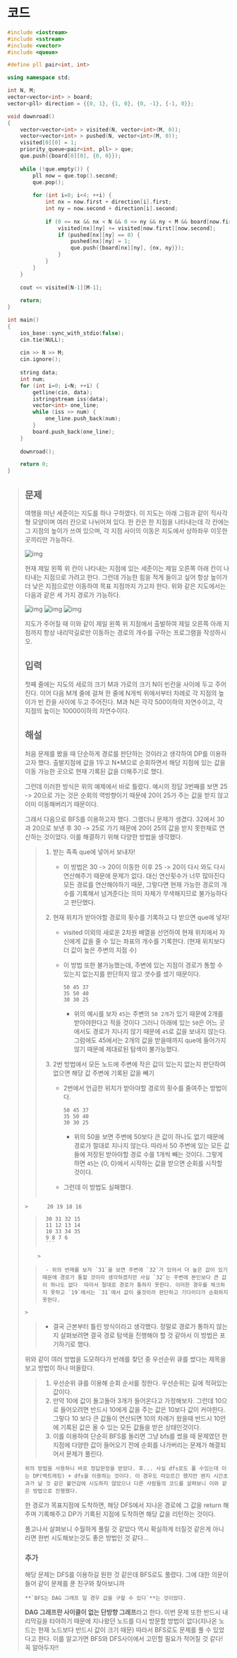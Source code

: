 # 코드

```c++
#include <iostream>
#include <sstream>
#include <vector>
#include <queue>

#define pll pair<int, int>

using namespace std;

int N, M;
vector<vector<int> > board;
vector<pll> direction = {{0, 1}, {1, 0}, {0, -1}, {-1, 0}};

void downroad()
{
    vector<vector<int> > visited(N, vector<int>(M, 0));
    vector<vector<int> > pushed(N, vector<int>(M, 0));
    visited[0][0] = 1;
    priority_queue<pair<int, pll> > que;
    que.push({board[0][0], {0, 0}});
    
    while (!que.empty()) {
        pll now = que.top().second;
        que.pop();
        
        for (int i=0; i<4; ++i) {
            int nx = now.first + direction[i].first;
            int ny = now.second + direction[i].second;
            
            if (0 <= nx && nx < N && 0 <= ny && ny < M && board[now.first][now.second] > board[nx][ny]) {
                visited[nx][ny] += visited[now.first][now.second];
                if (pushed[nx][ny] == 0) {
                    pushed[nx][ny] = 1;
                    que.push({board[nx][ny], {nx, ny}});
                }
            } 
        }
    }
    
    cout << visited[N-1][M-1];
    
    return;
}

int main()
{
    ios_base::sync_with_stdio(false);
    cin.tie(NULL);
    
    cin >> N >> M;
    cin.ignore();
    
    string data;
    int num;
    for (int i=0; i<N; ++i) {
        getline(cin, data);
        istringstream iss(data);
        vector<int> one_line;
        while (iss >> num) {
            one_line.push_back(num);
        }
        board.push_back(one_line);
    }
    
    downroad();

    return 0;
}

```



> ## 문제
>
> 여행을 떠난 세준이는 지도를 하나 구하였다. 이 지도는 아래 그림과 같이 직사각형 모양이며 여러 칸으로 나뉘어져 있다. 한 칸은 한 지점을 나타내는데 각 칸에는 그 지점의 높이가 쓰여 있으며, 각 지점 사이의 이동은 지도에서 상하좌우 이웃한 곳끼리만 가능하다.
>
> ![img](https://upload.acmicpc.net/0e11f3db-35d2-4b01-9aa0-9a39252f05be/-/preview/)
>
> 현재 제일 왼쪽 위 칸이 나타내는 지점에 있는 세준이는 제일 오른쪽 아래 칸이 나타내는 지점으로 가려고 한다. 그런데 가능한 힘을 적게 들이고 싶어 항상 높이가 더 낮은 지점으로만 이동하여 목표 지점까지 가고자 한다. 위와 같은 지도에서는 다음과 같은 세 가지 경로가 가능하다.
>
> ![img](https://upload.acmicpc.net/917d0418-35db-4081-9f62-69a2cc78721e/-/preview/) ![img](https://upload.acmicpc.net/1ed5b78d-a4a1-49c0-8c23-12a12e2937e1/-/preview/) ![img](https://upload.acmicpc.net/e57e7ef0-cc56-4340-ba5f-b22af1789f63/-/preview/)
>
> 지도가 주어질 때 이와 같이 제일 왼쪽 위 지점에서 출발하여 제일 오른쪽 아래 지점까지 항상 내리막길로만 이동하는 경로의 개수를 구하는 프로그램을 작성하시오.
>
> ## 입력
>
> 첫째 줄에는 지도의 세로의 크기 M과 가로의 크기 N이 빈칸을 사이에 두고 주어진다. 이어 다음 M개 줄에 걸쳐 한 줄에 N개씩 위에서부터 차례로 각 지점의 높이가 빈 칸을 사이에 두고 주어진다. M과 N은 각각 500이하의 자연수이고, 각 지점의 높이는 10000이하의 자연수이다.
>
> ## 해설
>
> 처음 문제를 봤을 때 단순하게 경로를 판단하는 것이라고 생각하여 DP를 이용하고자 했다. 출발지점에 값을 1두고 N*M으로 순회하면서 해당 지점에 있는 값을 이동 가능한 곳으로 현재 기록된 값을 더해주기로 했다.
>
> 그런데 이러한 방식은 위의 예제에서 바로 틀렸다. 예시의 정답 3번째를 보면 25 -> 20으로 가는 것은 순회의 역방향이기 때문에 20이 25가 주는 값을 받지 않고 이미 이동해버리기 때문이다.
>
> 그래서 다음으로 BFS를 이용하고자 했다. 그랬더니 문제가 생겼다. 32에서 30과 20으로 보낸 후 30 -> 25로 가기 때문에 20이 25의 값을 받지 못한채로 연산하는 것이었다. 이를 해결하기 위해 다양한 방법을 생각했다.
>
> > 1. 받는 족족 que에 넣어서 보내자!
>>
> >    - 이 방법은 30 -> 20이 이동한 이후 25 -> 20이 다시 와도 다시 연산해주기 때문에 문제가 없다. 대신 연산횟수가 너무 많아진다 모든 경로를 연산해야하기 때문, 그렇다면 현재 가능한 경로의 개수를 기록해서 넘겨준다는 의미 자체가 무색해지므로 불가능하다고 판단했다.
> >
> > 2. 현재 위치가 받아야할 경로의 횟수를 기록하고 다 받으면 que에 넣자!
> >
>>    - visited 이외의 새로운 2차원 배열을 선언하여 현재 위치에서 자신에게 값을 줄 수 있는 좌표의 개수를 기록한다. (현재 위치보다 더 값이 높은 주변의 지점 수)
> >
>>    - 이 방법 또한 불가능했는데, 주변에 있는 지점이 경로가 통할 수 있는지 없는지를 판단하지 않고 갯수를 셌기 때문이다.
> >
>>      ```
> >      50 45 37
> >      35 50 40
> >      30 30 25
> >      ```
> >
> >      - 위의 예시를 보자 `45`는 주변의 `50 2개`가 있기 때문에 2개를 받아야한다고 적을 것이다 그러니 아래에 있는 `50`은 어느 곳에서도 경로가 지나지 않기 때문에 `45`로 값을 보내지 않는다. 그럼에도 45에서는 2개의 값을 받을때까지 que에 들어가지 않기 때문에 제대로된 탐색이 불가능했다.
> >
> > 3. 2번 방법에서 모든 노드에 주변에 작은 값이 있는지 없는지 판단하여 없으면 해당 값 주변에 기록된 값을 빼기
> >
> >    - 2번에서 언급한 위치가 받아야할 경로의 횟수를 줄여주는 방법이다.
> >
> >      ```
> >      50 45 37
> >      35 50 40
> >      30 30 25
> >      ```
> >
> >      - 위의 50을 보면 주변에 50보다 큰 값이 하나도 없기 때문에 경로가 절대로 지나지 않는다. 따라서 50 주변에 있는 모든 값들에 저장된 받아야할 경로 수를 1개씩 빼는 것이다. 그렇게 하면 `45`는 {0, 0}에서 시작하는 값을 받으면 순회를 시작할 것이다.
> >
> >    - 그런데 이 방법도 실패했다.
> >
> >      ``` 
>     >      20 19 18 16
> >      30 31 32 15
> >      11 12 13 14
> >      10 33 34 35
> >      9 8 7 6
> >      ```
>         >
> >      - 위의 반례를 보자 `31`을 보면 주변에 `32`가 있어서 더 높은 값이 있기 때문에 경로가 통할 것이라 생각하겠지만 사실 `32`는 주변에 본인보다 큰 값이 하나도 없다  따라서 절대로 경로가 통하지 못한다. 이러한 경우를 체크하지 못하고 `19`에서는 `31`에서 값이 올것이라 판단하고 기다리다가 순회하지 못한다. 
>     >
> >    - 결국 근본부터 틀린 방식이라고 생각했다. 정말로 경로가 통하지 않는지 살펴보려면 결국 경로 탐색을 진행해야 할 것 같아서 이 방법은 포기하기로 했다.
> 
> 위와 같이 여러 방법을 도모하다가 반례를 찾던 중 우선순위 큐를 썼다는 제목을 보고 방법이 하나 떠올랐다.
>     
> > 1. 우선순위 큐를 이용해 순회 순서를 정한다. 우선순위는 길에 적혀있는 값이다.
> > 2. 만약 10에 값이 돌고돌아 3개가 들어온다고 가정해보자. 그런데 10으로 들어오려면 반드시 10에게 값을 주는 값은 10보다 값이 커야한다. 그렇다 10 보다 큰 값들이 연산되면 10의 차례가 왔을때 반드시 10안에 기록된 값은 올 수 있는 모든 값들을 받은 상태인것이다.
> > 3. 이를 이용하여 단순히 BFS를 돌리면 그냥 bfs를 썼을 때 문제였던 한 지점에 다양한 값이 들어오기 전에 순회를 나가버리는 문제가 해결되어서 문제가 풀린다.
> 
>     위의 방법을 사용하니 바로 정답판정을 받았다. 후... 사실 dfs로도 풀 수있는데 이는 DP(백트래킹) + dfs을 이용하는 것이다. 이 경우도 떠오르긴 했지만 왠지 시간초과가 날 것 같은 불안감에 시도하지 않았으나 다른 사람들의 코드를 살펴보니 이와 같은 방법으로 진행했다.
> 
> 한 경로가 목표지점에 도착하면, 해당 DFS에서 지나온 경로에 그 값을 return 해주며 기록해주고 DP가 기록된 지점에 도착하면 해당 값을 리턴하는 것이다.
> 
> 풀고나서 살펴보니 수월하게 풀릴 것 같았다 역시 확실하게 터질것 같은게 아니라면 한번 시도해보는것도 좋은 방법인 것 같다...
> 
> ### 추가
> 
> 해당 문제는 DFS를 이용하길 원한 것 같은데 BFS로도 풀렸다. 그에 대한 의문이 들어 같이 문제를 푼 친구와 찾아보니까
> 
>     **`BFS는 DAG 그래프 일 경우 값을 구할 수 있다`**는 것이었다. 
> 
> **DAG 그래프란 사이클이 없는 단방향 그래프**라고 한다. 이번 문제 또한 반드시 내리막길을 타야하기 때문에 지나왔던 노드를 다시 방문할 방법이 없다(지나온 노드는 현재 노드보다 반드시 값이 크기 때문) 따라서 BFS로도 문제를 풀 수 있었다고 한다. 이를 알고가면 BFS와 DFS사이에서 고민할 필요가 적어질 것 같다! 꼭 알아두자!!
